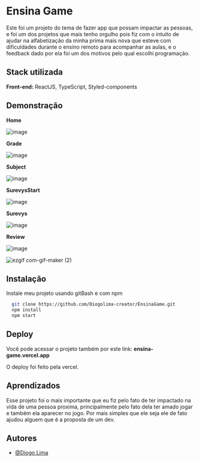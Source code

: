 
# Ensina Game

Este foi um projeto do tema de fazer app que possam impactar as pessoas, e foi um dos projetos que mais tenho orgulho pois fiz com o intuito de ajudar na alfabetização
da minha prima mais nova que esteve com dificuldades durante o ensino remoto para acompanhar as aulas, e o feedback dado por ela foi um dos motivos pelo qual escolhi 
programação.

## Stack utilizada

**Front-end:** ReactJS, TypeScript, Styled-components

## Demonstração

**Home**

![image](https://user-images.githubusercontent.com/62246037/189471668-b2e360dc-b4df-4ca6-81c6-1e2387c1590f.png)

**Grade**

![image](https://user-images.githubusercontent.com/62246037/189471675-70db238b-ba97-4b30-911f-8d6da1d0483b.png)

**Subject**

![image](https://user-images.githubusercontent.com/62246037/189471682-c125c207-8e93-4d22-b15e-27bc0b452c46.png)

**SurevysStart**

![image](https://user-images.githubusercontent.com/62246037/189471690-d8b6191c-f00a-4a3c-98e6-fe7a221be79c.png)

**Surevys**

![image](https://user-images.githubusercontent.com/62246037/189471694-c5b27a7c-8c70-4832-9204-9da3096595e0.png)

**Review**

![image](https://user-images.githubusercontent.com/62246037/189471715-309fd894-85e6-4768-bf15-6746d6fe9f03.png)



![ezgif com-gif-maker (2)](https://user-images.githubusercontent.com/62246037/189472344-59d971d2-e933-433e-ba20-feb4a12457a3.gif)

## Instalação

Instale meu projeto usando gitBash e com npm

```bash
  git clone https://github.com/Diogolima-creator/EnsinaGame.git
  npm install
  npm start
```

    
## Deploy

Você pode acessar o projeto também por este link: **ensina-game.vercel.app**

O deploy foi feito pela vercel.


## Aprendizados

Esse projeto foi o mais importante que eu fiz pelo fato de ter impactado na vida de uma pessoa proxima, principalmente pelo fato dela ter amado jogar e também ela aparecer
no jogo. Por mais simples que ele seja ele de fato ajudou alguem que é a proposta de um dev.

## Autores

- [@Diogo Lima](https://github.com/Diogolima-creator)
